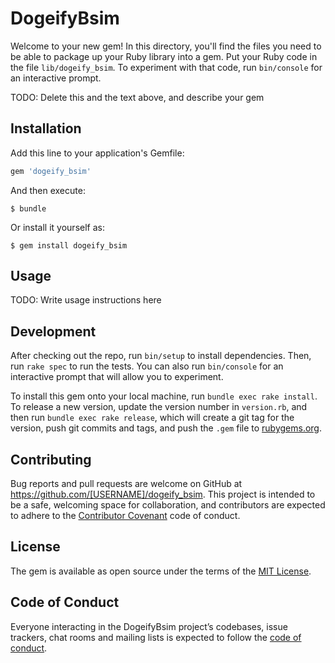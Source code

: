 # DogeifyBsim

Welcome to your new gem! In this directory, you'll find the files you need to be able to package up your Ruby library into a gem. Put your Ruby code in the file `lib/dogeify_bsim`. To experiment with that code, run `bin/console` for an interactive prompt.

TODO: Delete this and the text above, and describe your gem

## Installation

Add this line to your application's Gemfile:

```ruby
gem 'dogeify_bsim'
```

And then execute:

    $ bundle

Or install it yourself as:

    $ gem install dogeify_bsim

## Usage

TODO: Write usage instructions here

## Development

After checking out the repo, run `bin/setup` to install dependencies. Then, run `rake spec` to run the tests. You can also run `bin/console` for an interactive prompt that will allow you to experiment.

To install this gem onto your local machine, run `bundle exec rake install`. To release a new version, update the version number in `version.rb`, and then run `bundle exec rake release`, which will create a git tag for the version, push git commits and tags, and push the `.gem` file to [rubygems.org](https://rubygems.org).

## Contributing

Bug reports and pull requests are welcome on GitHub at https://github.com/[USERNAME]/dogeify_bsim. This project is intended to be a safe, welcoming space for collaboration, and contributors are expected to adhere to the [Contributor Covenant](http://contributor-covenant.org) code of conduct.

## License

The gem is available as open source under the terms of the [MIT License](https://opensource.org/licenses/MIT).

## Code of Conduct

Everyone interacting in the DogeifyBsim project’s codebases, issue trackers, chat rooms and mailing lists is expected to follow the [code of conduct](https://github.com/[USERNAME]/dogeify_bsim/blob/master/CODE_OF_CONDUCT.md).
